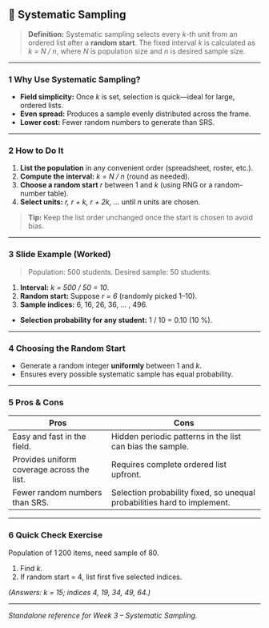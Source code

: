 ## 📌 Systematic Sampling

> **Definition:** Systematic sampling selects every *k*-th unit from an ordered list after a **random start**. The fixed interval *k* is calculated as *k = N / n*, where *N* is population size and *n* is desired sample size.

---

### 1  Why Use Systematic Sampling?

* **Field simplicity:** Once *k* is set, selection is quick—ideal for large, ordered lists.
* **Even spread:** Produces a sample evenly distributed across the frame.
* **Lower cost:** Fewer random numbers to generate than SRS.

---

### 2  How to Do It

1. **List the population** in any convenient order (spreadsheet, roster, etc.).
2. **Compute the interval:** *k = N / n* (round as needed).
3. **Choose a random start** *r* between 1 and *k* (using RNG or a random-number table).
4. **Select units:** *r, r + k, r + 2k, …* until *n* units are chosen.

> **Tip:** Keep the list order unchanged once the start is chosen to avoid bias.

---

### 3  Slide Example (Worked)

> Population: 500 students.
> Desired sample: 50 students.

1. **Interval:** *k = 500 / 50 = 10*.
2. **Random start:** Suppose *r = 6* (randomly picked 1–10).
3. **Sample indices:** 6, 16, 26, 36, … , 496.

* **Selection probability for any student:** 1 / 10 = 0.10 (10 %).

---

### 4  Choosing the Random Start

* Generate a random integer **uniformly** between 1 and *k*.
* Ensures every possible systematic sample has equal probability.

---

### 5  Pros & Cons

| Pros                                       | Cons                                                                     |
| ------------------------------------------ | ------------------------------------------------------------------------ |
| Easy and fast in the field.                | Hidden periodic patterns in the list can bias the sample.                |
| Provides uniform coverage across the list. | Requires complete ordered list upfront.                                  |
| Fewer random numbers than SRS.             | Selection probability fixed, so unequal probabilities hard to implement. |

---

### 6  Quick Check Exercise

Population of 1 200 items, need sample of 80.

1. Find *k.*
2. If random start = 4, list first five selected indices.

*(Answers: k = 15; indices 4, 19, 34, 49, 64.)*

---

*Standalone reference for Week 3 – Systematic Sampling.*
